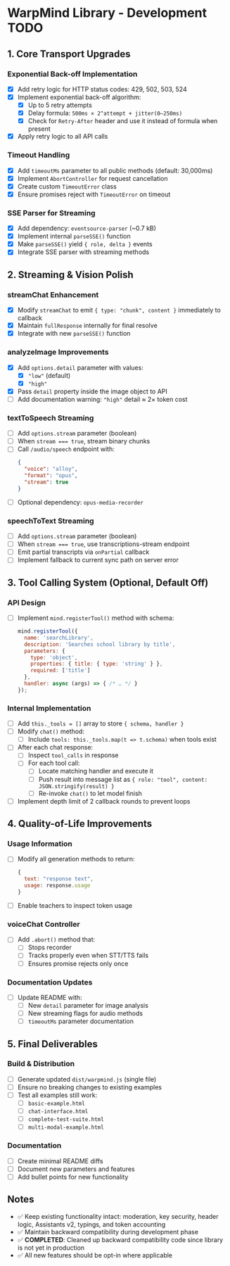 # WarpMind Library - Development TODO

## 1. Core Transport Upgrades

### Exponential Back-off Implementation
- [x] Add retry logic for HTTP status codes: 429, 502, 503, 524
- [x] Implement exponential back-off algorithm:
  - [x] Up to 5 retry attempts
  - [x] Delay formula: `500ms × 2^attempt + jitter(0–250ms)`
  - [x] Check for `Retry-After` header and use it instead of formula when present
- [x] Apply retry logic to all API calls

### Timeout Handling
- [x] Add `timeoutMs` parameter to all public methods (default: 30,000ms)
- [x] Implement `AbortController` for request cancellation
- [x] Create custom `TimeoutError` class
- [x] Ensure promises reject with `TimeoutError` on timeout

### SSE Parser for Streaming
- [x] Add dependency: `eventsource-parser` (~0.7 kB)
- [x] Implement internal `parseSSE()` function
- [x] Make `parseSSE()` yield `{ role, delta }` events
- [x] Integrate SSE parser with streaming methods

## 2. Streaming & Vision Polish

### streamChat Enhancement
- [x] Modify `streamChat` to emit `{ type: "chunk", content }` immediately to callback
- [x] Maintain `fullResponse` internally for final resolve
- [x] Integrate with new `parseSSE()` function

### analyzeImage Improvements
- [x] Add `options.detail` parameter with values:
  - [x] `"low"` (default)
  - [x] `"high"`
- [x] Pass `detail` property inside the image object to API
- [ ] Add documentation warning: `"high"` detail ≈ 2× token cost

### textToSpeech Streaming
- [ ] Add `options.stream` parameter (boolean)
- [ ] When `stream === true`, stream binary chunks
- [ ] Call `/audio/speech` endpoint with:
  ```json
  {
    "voice": "alloy",
    "format": "opus", 
    "stream": true
  }
  ```
- [ ] Optional dependency: `opus-media-recorder`

### speechToText Streaming
- [ ] Add `options.stream` parameter (boolean)
- [ ] When `stream === true`, use transcriptions-stream endpoint
- [ ] Emit partial transcripts via `onPartial` callback
- [ ] Implement fallback to current sync path on server error

## 3. Tool Calling System (Optional, Default Off)

### API Design
- [ ] Implement `mind.registerTool()` method with schema:
  ```javascript
  mind.registerTool({
    name: 'searchLibrary',
    description: 'Searches school library by title',
    parameters: {
      type: 'object',
      properties: { title: { type: 'string' } },
      required: ['title']
    },
    handler: async (args) => { /* … */ }
  });
  ```

### Internal Implementation
- [ ] Add `this._tools = []` array to store `{ schema, handler }`
- [ ] Modify `chat()` method:
  - [ ] Include `tools: this._tools.map(t => t.schema)` when tools exist
- [ ] After each chat response:
  - [ ] Inspect `tool_calls` in response
  - [ ] For each tool call:
    - [ ] Locate matching handler and execute it
    - [ ] Push result into message list as `{ role: "tool", content: JSON.stringify(result) }`
    - [ ] Re-invoke `chat()` to let model finish
- [ ] Implement depth limit of 2 callback rounds to prevent loops

## 4. Quality-of-Life Improvements

### Usage Information
- [ ] Modify all generation methods to return:
  ```javascript
  { 
    text: "response text", 
    usage: response.usage 
  }
  ```
- [ ] Enable teachers to inspect token usage

### voiceChat Controller
- [ ] Add `.abort()` method that:
  - [ ] Stops recorder
  - [ ] Tracks properly even when STT/TTS fails
  - [ ] Ensures promise rejects only once

### Documentation Updates
- [ ] Update README with:
  - [ ] New `detail` parameter for image analysis
  - [ ] New streaming flags for audio methods
  - [ ] `timeoutMs` parameter documentation

## 5. Final Deliverables

### Build & Distribution
- [ ] Generate updated `dist/warpmind.js` (single file)
- [ ] Ensure no breaking changes to existing examples
- [ ] Test all examples still work:
  - [ ] `basic-example.html`
  - [ ] `chat-interface.html`
  - [ ] `complete-test-suite.html`
  - [ ] `multi-modal-example.html`

### Documentation
- [ ] Create minimal README diffs
- [ ] Document new parameters and features
- [ ] Add bullet points for new functionality

## Notes
- ✅ Keep existing functionality intact: moderation, key security, header logic, Assistants v2, typings, and token accounting
- ✅ Maintain backward compatibility during development phase
- ✅ **COMPLETED**: Cleaned up backward compatibility code since library is not yet in production
- ✅ All new features should be opt-in where applicable
